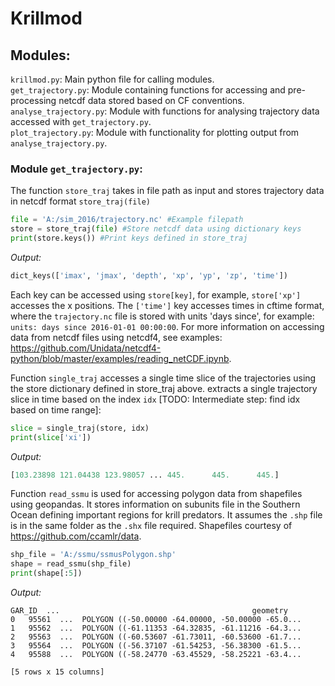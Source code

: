 # Krillmod
## Modules:
``krillmod.py``: Main python file for calling modules.\
``get_trajectory.py``: Module containing functions for accessing and pre-processing netcdf data stored based on CF conventions.\
``analyse_trajectory.py``: Module with functions for analysing trajectory data accessed with ``get_trajectory.py``.\
``plot_trajectory.py``: Module with functionality for plotting output from ``analyse_trajectory.py``.

### Module ``get_trajectory.py``:
The function ``store_traj`` takes in file path as input and stores
trajectory data in netcdf format ``store_traj(file)``
```python
file = 'A:/sim_2016/trajectory.nc' #Example filepath
store = store_traj(file) #Store netcdf data using dictionary keys
print(store.keys()) #Print keys defined in store_traj
```
_Output:_
```python
dict_keys(['imax', 'jmax', 'depth', 'xp', 'yp', 'zp', 'time'])
```
Each key can be accessed using ``store[key]``, for example, 
``store['xp']`` accesses the x positions.  The ``['time']`` key accesses times in cftime format, where the ``trajectory.nc`` file is
stored with units 'days since', for example: ``units: days since 2016-01-01 00:00:00``. For more information on accessing data from netcdf files using netcdf4, see examples: 
https://github.com/Unidata/netcdf4-python/blob/master/examples/reading_netCDF.ipynb.

Function ``single_traj`` accesses a single time slice of the trajectories using the store dictionary defined in store_traj above.
extracts a single trajectory slice in time based on the index ``idx`` [TODO: Intermediate step: find idx based on time range]:
```python
slice = single_traj(store, idx)
print(slice['xi'])
```
_Output:_
```python
[103.23898 121.04438 123.98057 ... 445.      445.      445.]
```

Function ``read_ssmu`` is used for accessing polygon data from shapefiles using geopandas. It stores information on subunits file  in the Southern Ocean defining important regions for krill predators. It assumes the 
``.shp`` file is in the same folder as the ``.shx`` file required. Shapefiles courtesy of https://github.com/ccamlr/data.
```python
shp_file = 'A:/ssmu/ssmusPolygon.shp'
shape = read_ssmu(shp_file)
print(shape[:5])
```
_Output:_
```
GAR_ID  ...                                           geometry
0   95561  ...  POLYGON ((-50.00000 -64.00000, -50.00000 -65.0...
1   95562  ...  POLYGON ((-61.11353 -64.32835, -61.11216 -64.3...
2   95563  ...  POLYGON ((-60.53607 -61.73011, -60.53600 -61.7...
3   95564  ...  POLYGON ((-56.37107 -61.54253, -56.38300 -61.5...
4   95588  ...  POLYGON ((-58.24770 -63.45529, -58.25221 -63.4...

[5 rows x 15 columns]
```




